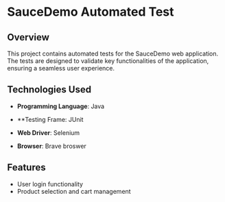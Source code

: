 # SauceDemo Automated Test

## Overview

This project contains automated tests for the SauceDemo web application. The tests are designed to validate key functionalities of the application, ensuring a seamless user experience.

## Technologies Used

- **Programming Language**: Java
- **Testing Frame: JUnit
- **Web Driver**: Selenium

- **Browser**: Brave broswer

## Features

- User login functionality
- Product selection and cart management
